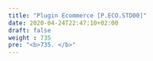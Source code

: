 ```yaml
---
title: "Plugin Ecommerce [P.ECO.STD00]"
date: 2020-04-24T22:47:10+02:00
draft: false
weight : 735
pre: "<b>735. </b>"
---
```


